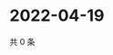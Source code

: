 # 2022-04-19

共 0 条

<!-- BEGIN WEIBO -->
<!-- 最后更新时间 Tue Apr 19 2022 00:19:00 GMT+0800 (China Standard Time) -->

<!-- END WEIBO -->
